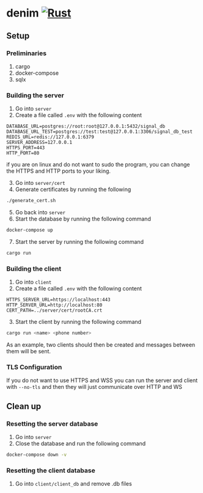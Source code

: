 # denim [![Rust](https://github.com/Deniable-IM/denim/actions/workflows/rust.yml/badge.svg)](https://github.com/Deniable-IM/denim/actions/workflows/rust.yml)

## Setup
### Preliminaries
1. cargo
2. docker-compose
3. sqlx

### Building the server
1. Go into `server`
2. Create a file called `.env` with the following content
```
DATABASE_URL=postgres://root:root@127.0.0.1:5432/signal_db
DATABASE_URL_TEST=postgres://test:test@127.0.0.1:3306/signal_db_test
REDIS_URL=redis://127.0.0.1:6379
SERVER_ADDRESS=127.0.0.1
HTTPS_PORT=443
HTTP_PORT=80
```

if you are on linux and do not want to sudo the program, you can change the HTTPS and HTTP ports to your liking.

3. Go into `server/cert`
4. Generate certificates by running the following
```zsh
./generate_cert.sh
```
5. Go back into `server`
6. Start the database by running the following command
```zsh
docker-compose up
```
7. Start the server by running the following command
```zsh
cargo run
```

### Building the client
1. Go into `client`
2. Create a file called `.env` with the following content
```
HTTPS_SERVER_URL=https://localhost:443
HTTP_SERVER_URL=http://localhost:80
CERT_PATH=../server/cert/rootCA.crt
```
3. Start the client by running the following command
```zsh
cargo run <name> <phone number>
```
As an example, two clients should then be created and messages between them will be sent.

### TLS Configuration
If you do not want to use HTTPS and WSS you can run the server and client with `--no-tls` and then they will just communicate over HTTP and WS

## Clean up
### Resetting the server database
1. Go into `server`
2. Close the database and run the following command
```zsh
docker-compose down -v
```

### Resetting the client database
1. Go into `client/client_db` and remove .db files
